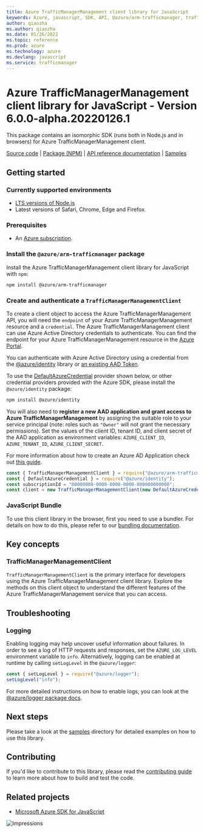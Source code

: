 ```yaml
---
title: Azure TrafficManagerManagement client library for JavaScript
keywords: Azure, javascript, SDK, API, @azure/arm-trafficmanager, trafficmanager
author: qiaozha
ms.author: qiaozha
ms.date: 01/26/2022
ms.topic: reference
ms.prod: azure
ms.technology: azure
ms.devlang: javascript
ms.service: trafficmanager
---
```

# Azure TrafficManagerManagement client library for JavaScript - Version 6.0.0-alpha.20220126.1 


This package contains an isomorphic SDK (runs both in Node.js and in browsers) for Azure TrafficManagerManagement client.



[Source code](https://github.com/Azure/azure-sdk-for-js/tree/main/sdk/trafficmanager/arm-trafficmanager) |
[Package (NPM)](https://www.npmjs.com/package/@azure/arm-trafficmanager) |
[API reference documentation](https://docs.microsoft.com/javascript/api/@azure/arm-trafficmanager) |
[Samples](https://github.com/Azure-Samples/azure-samples-js-management)

## Getting started

### Currently supported environments

- [LTS versions of Node.js](https://nodejs.org/about/releases/)
- Latest versions of Safari, Chrome, Edge and Firefox.

### Prerequisites

- An [Azure subscription][azure_sub].

### Install the `@azure/arm-trafficmanager` package

Install the Azure TrafficManagerManagement client library for JavaScript with `npm`:

```bash
npm install @azure/arm-trafficmanager
```

### Create and authenticate a `TrafficManagerManagementClient`

To create a client object to access the Azure TrafficManagerManagement API, you will need the `endpoint` of your Azure TrafficManagerManagement resource and a `credential`. The Azure TrafficManagerManagement client can use Azure Active Directory credentials to authenticate.
You can find the endpoint for your Azure TrafficManagerManagement resource in the [Azure Portal][azure_portal].

You can authenticate with Azure Active Directory using a credential from the [@azure/identity][azure_identity] library or [an existing AAD Token](https://github.com/Azure/azure-sdk-for-js/blob/master/sdk/identity/identity/samples/AzureIdentityExamples.md#authenticating-with-a-pre-fetched-access-token).

To use the [DefaultAzureCredential][defaultazurecredential] provider shown below, or other credential providers provided with the Azure SDK, please install the `@azure/identity` package:

```bash
npm install @azure/identity
```

You will also need to **register a new AAD application and grant access to Azure TrafficManagerManagement** by assigning the suitable role to your service principal (note: roles such as `"Owner"` will not grant the necessary permissions).
Set the values of the client ID, tenant ID, and client secret of the AAD application as environment variables: `AZURE_CLIENT_ID`, `AZURE_TENANT_ID`, `AZURE_CLIENT_SECRET`.

For more information about how to create an Azure AD Application check out [this guide](https://docs.microsoft.com/azure/active-directory/develop/howto-create-service-principal-portal).

```javascript
const { TrafficManagerManagementClient } = require("@azure/arm-trafficmanager");
const { DefaultAzureCredential } = require("@azure/identity");
const subscriptionId = "00000000-0000-0000-0000-000000000000";
const client = new TrafficManagerManagementClient(new DefaultAzureCredential(), subscriptionId);
```


### JavaScript Bundle
To use this client library in the browser, first you need to use a bundler. For details on how to do this, please refer to our [bundling documentation](https://aka.ms/AzureSDKBundling).

## Key concepts

### TrafficManagerManagementClient

`TrafficManagerManagementClient` is the primary interface for developers using the Azure TrafficManagerManagement client library. Explore the methods on this client object to understand the different features of the Azure TrafficManagerManagement service that you can access.

## Troubleshooting

### Logging

Enabling logging may help uncover useful information about failures. In order to see a log of HTTP requests and responses, set the `AZURE_LOG_LEVEL` environment variable to `info`. Alternatively, logging can be enabled at runtime by calling `setLogLevel` in the `@azure/logger`:

```javascript
const { setLogLevel } = require("@azure/logger");
setLogLevel("info");
```

For more detailed instructions on how to enable logs, you can look at the [@azure/logger package docs](https://github.com/Azure/azure-sdk-for-js/tree/main/sdk/core/logger).

## Next steps

Please take a look at the [samples](https://github.com/Azure-Samples/azure-samples-js-management) directory for detailed examples on how to use this library.

## Contributing

If you'd like to contribute to this library, please read the [contributing guide](https://github.com/Azure/azure-sdk-for-js/blob/main/CONTRIBUTING.md) to learn more about how to build and test the code.

## Related projects

- [Microsoft Azure SDK for JavaScript](https://github.com/Azure/azure-sdk-for-js)

![Impressions](https://azure-sdk-impressions.azurewebsites.net/api/impressions/azure-sdk-for-js%2Fsdk%2Ftrafficmanager%2Farm-trafficmanager%2FREADME.png)

[azure_cli]: https://docs.microsoft.com/cli/azure
[azure_sub]: https://azure.microsoft.com/free/
[azure_sub]: https://azure.microsoft.com/free/
[azure_portal]: https://portal.azure.com
[azure_identity]: https://github.com/Azure/azure-sdk-for-js/tree/main/sdk/identity/identity
[defaultazurecredential]: https://github.com/Azure/azure-sdk-for-js/tree/main/sdk/identity/identity#defaultazurecredential

